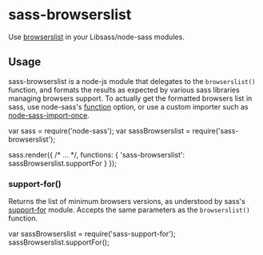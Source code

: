 # sass-browserslist

Use [browserslist](https://github.com/ai/browserslist) in your Libsass/node-sass modules.

## Usage

sass-browserslist is a node-js module that delegates to the `browserslist()` function, and formats the results as expected by various sass libraries managing browsers support. To actually get the formatted browsers list in sass, use node-sass's [function](https://github.com/sass/node-sass#functions--v300---experimental) option, or use a custom importer such as [node-sass-import-once](https://github.com/at-import/node-sass-import-once).

  var sass = require('node-sass');
  var sassBrowserslist = require('sass-browserslist');

  sass.render({
    /* ... */,
    functions: {
      'sass-browserslist': sassBrowserslist.supportFor
    }
  });

### support-for()

Returns the list of minimum browsers versions, as understood by sass's [support-for](https://github.com/JohnAlbin/support-for) module. Accepts the same parameters as the `browserslist()` function.

  var sassBrowserslist = require('sass-support-for');
  sassBrowserslist.supportFor();